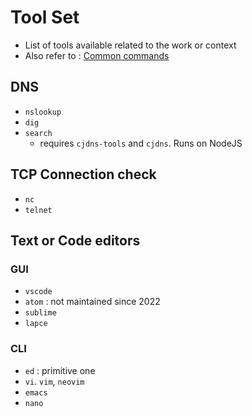 # Tool Set

- List of tools available related to the work or context
- Also refer to : [Common commands](./extra/common/commands.md)

## DNS

- `nslookup`
- `dig`
- `search`
  - requires `cjdns-tools` and `cjdns`. Runs on NodeJS

## TCP Connection check

- `nc`
- `telnet`

## Text or Code editors

### GUI

- `vscode`
- `atom` : not maintained since 2022
- `sublime`
- `lapce`

### CLI

- `ed` : primitive one
- `vi`. `vim`, `neovim`
- `emacs`
- `nano`